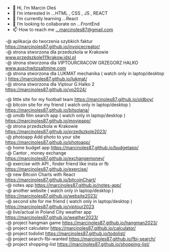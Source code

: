 - 👋 Hi, I’m Marcin Oleś 
- 👀 I’m interested in ...HTML , CSS , JS , REACT
- 🌱 I’m currently learning ...React
- 💞️ I’m looking to collaborate on ...FrontEnd
- 📫 How to reach me ...marcinoles87@gmail.com

-@ aplikacja do tworzenia szybkich faktur https://marcinoles87.github.io/invoicecreator/ </br>
-@ strona stworzona dla przedszkola w Krakowie www.przedszkole111krakow.idsl.pl </br>
-@ strona stworzona dla VIPTOURCRACOW GRZEGORZ HALKO www.auschwitzsaltmine.com <br>
-@ strona stworzona dla LUKMAT mechanika ( watch only in laptop/desktop ) https://marcinoles87.github.io/lukmat/ <br>
-@ strona stworzona dla Viptour G.Halko 2  https://marcinoles87.github.io/vp2024/   <br>

-@ little site for my football team https://marcinoles87.github.io/oldboy/ </br>
-@ bitcoin site for my friend  ( watch only in laptop/desktop ) https://marcinoles87.github.io/bitsolana/ </br>
-@  omdb film search app  ( watch only in laptop/desktop ) https://marcinoles87.github.io/movieapp/ </br>
-@ strona przedszkola w Krakowie https://marcinoles87.github.io/przedszkole2023/ </br>
-@ photoapp Add photo to your site https://marcinoles87.github.io/photoapp/ </br>
-@ home budget app https://marcinoles87.github.io/budgetapp/ </br>
-@ Cantor , money exchange https://marcinoles87.github.io/exchangemoney/ </br>
-@ exercise with API , finder friend like insta or fb https://marcinoles87.github.io/exercise/ </br>
-@ new Bitcoin Charts with React https://marcinoles87.github.io/bitcoinChart/ </br>
-@ notes app https://marcinoles87.github.io/notes-app/ </br>
-@ another website ( watch only in laptop/desktop )  https://marcinoles87.github.io/website2023/ </br>
-@ second site for me friend  ( watch only in laptop/desktop ) https://marcinoles87.github.io/viptour2023 <br>
-@ live/actual in Poland City weather app https://marcinoles87.github.io/weather2023/ <br>
-@ project hangman game https://marcinoles87.github.io/hangman2023/ <br>
-@ project calculator https://marcinoles87.github.io/calculator/ <br>
-@ project todolist https://marcinoles87.github.io/todolist/ <br>
-@ project search-fbi-wanted https://marcinoles87.github.io/fbi-search/ <br>
-@ project shopping-list https://marcinoles87.github.io/shopping-list/ <br>


<!---
marcinoles87/marcinoles87 is a ✨ special ✨ repository because its `README.md` (this file) appears on your GitHub profile.
You can click the Preview link to take a look at your changes.
--->
